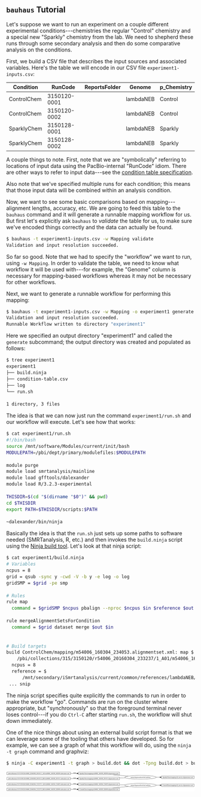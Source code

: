 
## `bauhaus` Tutorial

Let's suppose we want to run an experiment on a couple different
experimental conditions---chemistries the regular "Control" chemistry
and a special new "Sparkly" chemistry from the lab.  We need to
shepherd these runs through some secondary analysis and then do some
comparative analysis on the conditions.

First, we build a CSV file that describes the input sources and
associated variables. Here's the table we will encode in our CSV file
`experiment1-inputs.csv`:

  | Condition   |      RunCode | ReportsFolder | Genome    | p_Chemistry |
  |-------------|--------------|---------------|-----------|-------------|
  | ControlChem | 3150120-0001 |               | lambdaNEB | Control     |
  | ControlChem | 3150120-0002 |               | lambdaNEB | Control     |
  | SparklyChem | 3150128-0001 |               | lambdaNEB | Sparkly     |
  | SparklyChem | 3150128-0002 |               | lambdaNEB | Sparkly     |


A couple things to note.  First, note that we are "symbolically"
referring to locations of input data using the PacBio-internal
"RunCode" idiom.  There are other ways to refer to input data---see
the [condition table specification][condition-table-spec].

Also note that we've specified multiple runs for each condition; this
means that those input data will be combined within an analysis
condition.

Now, we want to see some basic comparisons based on
mapping---alignment lengths, accuracy, etc.  We are going to feed this
table to the `bauhaus` command and it will generate a runnable mapping
workflow for us.  But first let's explicitly ask `bauhaus` to
*validate* the table for us, to make sure we've encoded things
correctly and the data can actually be found.

  ```sh
  $ bauhaus -t experiment1-inputs.csv -w Mapping validate
  Validation and input resolution succeeded.
  ```

So far so good.  Note that we had to specify the "workflow" we want to
run, using `-w Mapping`.  In order to validate the table, we need to
know what workflow it will be used with---for example, the "Genome"
column is necessary for mapping-based workflows whereas it may not be
necessary for other workflows.

Next, we want to generate a runnable workflow for performing this mapping:

  ```sh
  $ bauhaus -t experiment1-inputs.csv -w Mapping -o experiment1 generate
  Validation and input resolution succeeded.
  Runnable Workflow written to directory "experiment1"
  ```

Here we specified an output directory "experiment1" and called the
`generate` subcommand; the output directory was created and populated
as follows:

  ```sh
  $ tree experiment1
  experiment1
  ├── build.ninja
  ├── condition-table.csv
  ├── log
  └── run.sh

  1 directory, 3 files
  ```

The idea is that we can now just run the command `experiment1/run.sh`
and our workflow will execute.  Let's see how that works:

  ```sh
  $ cat experiment1/run.sh
  #!/bin/bash
  source /mnt/software/Modules/current/init/bash
  MODULEPATH=/pbi/dept/primary/modulefiles:$MODULEPATH

  module purge
  module load smrtanalysis/mainline
  module load gfftools/dalexander
  module load R/3.2.3-experimental

  THISDIR=$(cd "$(dirname "$0")" && pwd)
  cd $THISDIR
  export PATH=$THISDIR/scripts:$PATH

  ~dalexander/bin/ninja
  ```

Basically the idea is that the `run.sh` just sets up some paths to
software needed (SMRTanalysis, R, etc.) and then invokes the
`build.ninja` script using the [Ninja build tool][ninja].  Let's look
at that ninja script:


  ```sh
  $ cat experiment1/build.ninja
  # Variables
  ncpus = 8
  grid = qsub -sync y -cwd -V -b y -e log -o log
  gridSMP = $grid -pe smp

  # Rules
  rule map
    command = $gridSMP $ncpus pbalign --nproc $ncpus $in $reference $out

  rule mergeAlignmentSetsForCondition
    command = $grid dataset merge $out $in


  # Build targets
  build ControlChem/mapping/m54006_160304_234053.alignmentset.xml: map $
      /pbi/collections/315/3150120/r54006_20160304_233237/1_A01/m54006_160304_234053.subreadset.xml
    ncpus = 8
    reference = $
        /mnt/secondary/iSmrtanalysis/current/common/references/lambdaNEB/sequence/lambdaNEB.fasta
   ... snip
   ```

The ninja script specifies quite explicitly the commands to run in
order to make the workflow "go".  Commands are run on the cluster
where appropriate, but "synchronously" so that the foreground terminal
never loses control---if you do `Ctrl-C` after starting `run.sh`, the
workflow will shut down immediately.

One of the nice things about using an external build script format is
that we can leverage some of the tooling that others have developed.
So for example, we can see a graph of what this workflow will do,
using the `ninja -t graph` command and graphviz:


  ```sh
  $ ninja -C experiment1 -t graph > build.dot && dot -Tpng build.dot > build.png
  ```

![simple mapping workflow graph](./img/simple-mapping.png)



[ninja]: http://ninja-build.org/
[condition-table-spec]: ./ConditionTableSpec.org
